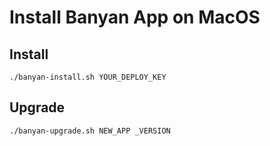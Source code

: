 # Install Banyan App on MacOS



## Install

```
./banyan-install.sh YOUR_DEPLOY_KEY
```

## Upgrade

```
./banyan-upgrade.sh NEW_APP _VERSION
```
